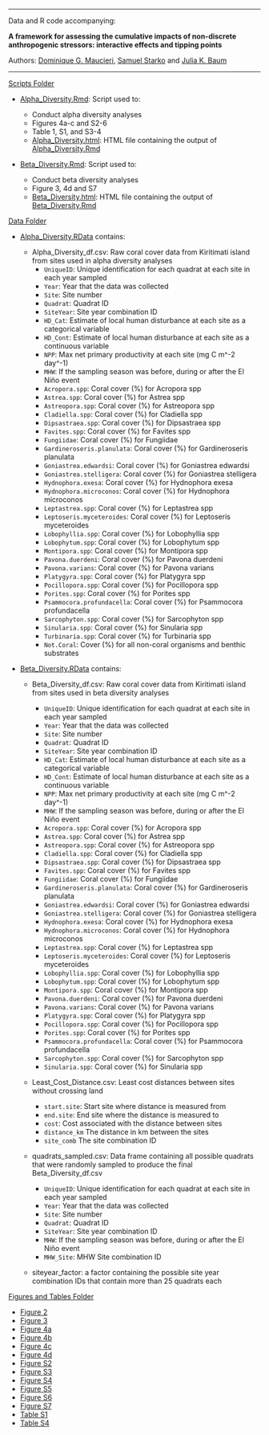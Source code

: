 ****

Data and R code accompanying:

<b>A framework for assessing the cumulative impacts of non-discrete anthropogenic stressors: interactive effects and tipping points</b>

Authors: [Dominique G. Maucieri](https://dominiquemaucieri.com), [Samuel Starko](https://samstarko.wordpress.com/) and [Julia K. Baum](https://www.juliakbaum.org)

****


[Scripts Folder](scripts/)

* [Alpha_Diversity.Rmd](scripts/Alpha_Diversity.Rmd): Script used to:
	- Conduct alpha diversity analyses
	- Figures 4a-c and S2-6
	- Table 1, S1, and S3-4
	- [Alpha_Diversity.html](scripts/Alpha_Diversity.html): HTML file containing the output of [Alpha_Diversity.Rmd](scripts/Alpha_Diversity.Rmd) 

* [Beta_Diversity.Rmd](scripts/Beta_Diversity.Rmd): Script used to:
	- Conduct beta diversity analyses
	- Figure 3, 4d and S7
	- [Beta_Diversity.html](scripts/Beta_Diversity.html): HTML file containing the output of [Beta_Diversity.Rmd](scripts/Beta_Diversity.Rmd)


[Data Folder](data/)

* [Alpha_Diversity.RData](data/Alpha_Diversity.RData) contains:

	- Alpha_Diversity_df.csv: Raw coral cover data from Kiritimati island from sites used in alpha diversity analyses
		* ```UniqueID```: Unique identification for each quadrat at each site in each year sampled
		* ```Year```: Year that the data was collected
		* ```Site```: Site number
		* ```Quadrat```: Quadrat ID
		* ```SiteYear```: Site year combination ID
		* ```HD_Cat```: Estimate of local human disturbance at each site as a categorical variable
		* ```HD_Cont```: Estimate of local human disturbance at each site as a continuous variable
		* ```NPP```: Max net primary productivity at each site (mg C m^-2 day^-1)
		* ```MHW```: If the sampling season was before, during or after the El Niño event
		* ```Acropora.spp```:  Coral cover (%) for Acropora spp
		* ```Astrea.spp```:  Coral cover (%) for Astrea spp
		* ```Astreopora.spp```:  Coral cover (%) for Astreopora spp
		* ```Cladiella.spp```:  Coral cover (%) for Cladiella spp
		* ```Dipsastraea.spp```:  Coral cover (%) for Dipsastraea spp
		* ```Favites.spp```:  Coral cover (%) for Favites spp
		* ```Fungiidae```:  Coral cover (%) for Fungiidae
		* ```Gardineroseris.planulata```:  Coral cover (%) for Gardineroseris planulata
		* ```Goniastrea.edwardsi```:  Coral cover (%) for Goniastrea edwardsi
		* ```Goniastrea.stelligera```:  Coral cover (%) for Goniastrea stelligera
		* ```Hydnophora.exesa```:  Coral cover (%) for Hydnophora exesa
		* ```Hydnophora.microconos```:  Coral cover (%) for Hydnophora microconos
		* ```Leptastrea.spp```:  Coral cover (%) for Leptastrea spp
		* ```Leptoseris.myceteroides```:  Coral cover (%) for Leptoseris myceteroides
		* ```Lobophyllia.spp```:  Coral cover (%) for Lobophyllia spp 
		* ```Lobophytum.spp```:  Coral cover (%) for Lobophytum spp
		* ```Montipora.spp```:  Coral cover (%) for Montipora spp
		* ```Pavona.duerdeni```:  Coral cover (%) for Pavona duerdeni
		* ```Pavona.varians```:  Coral cover (%) for Pavona varians
		* ```Platygyra.spp```:  Coral cover (%) for Platygyra spp
		* ```Pocillopora.spp```:  Coral cover (%) for Pocillopora spp 
		* ```Porites.spp```:  Coral cover (%) for Porites spp
		* ```Psammocora.profundacella```:  Coral cover (%) for Psammocora profundacella
		* ```Sarcophyton.spp```:  Coral cover (%) for Sarcophyton spp
		* ```Sinularia.spp```:  Coral cover (%) for Sinularia spp
		* ```Turbinaria.spp```:  Coral cover (%) for Turbinaria spp
		* ```Not.Coral```:  Cover (%) for all non-coral organisms and benthic substrates


* [Beta_Diversity.RData](data/Beta_Diversity.RData) contains:

	- Beta_Diversity_df.csv: Raw coral cover data from Kiritimati island from sites used in beta diversity analyses
		* ```UniqueID```: Unique identification for each quadrat at each site in each year sampled
		* ```Year```: Year that the data was collected
		* ```Site```: Site number
		* ```Quadrat```: Quadrat ID
		* ```SiteYear```: Site year combination ID
		* ```HD_Cat```: Estimate of local human disturbance at each site as a categorical variable
		* ```HD_Cont```: Estimate of local human disturbance at each site as a continuous variable
		* ```NPP```: Max net primary productivity at each site (mg C m^-2 day^-1)
		* ```MHW```: If the sampling season was before, during or after the El Niño event
		* ```Acropora.spp```:  Coral cover (%) for Acropora spp
		* ```Astrea.spp```:  Coral cover (%) for Astrea spp
		* ```Astreopora.spp```:  Coral cover (%) for Astreopora spp
		* ```Cladiella.spp```:  Coral cover (%) for Cladiella spp
		* ```Dipsastraea.spp```:  Coral cover (%) for Dipsastraea spp
		* ```Favites.spp```:  Coral cover (%) for Favites spp
		* ```Fungiidae```:  Coral cover (%) for Fungiidae
		* ```Gardineroseris.planulata```:  Coral cover (%) for Gardineroseris planulata
		* ```Goniastrea.edwardsi```:  Coral cover (%) for Goniastrea edwardsi
		* ```Goniastrea.stelligera```:  Coral cover (%) for Goniastrea stelligera
		* ```Hydnophora.exesa```:  Coral cover (%) for Hydnophora exesa
		* ```Hydnophora.microconos```:  Coral cover (%) for Hydnophora microconos
		* ```Leptastrea.spp```:  Coral cover (%) for Leptastrea spp
		* ```Leptoseris.myceteroides```:  Coral cover (%) for Leptoseris myceteroides
		* ```Lobophyllia.spp```:  Coral cover (%) for Lobophyllia spp 
		* ```Lobophytum.spp```:  Coral cover (%) for Lobophytum spp
		* ```Montipora.spp```:  Coral cover (%) for Montipora spp
		* ```Pavona.duerdeni```:  Coral cover (%) for Pavona duerdeni
		* ```Pavona.varians```:  Coral cover (%) for Pavona varians
		* ```Platygyra.spp```:  Coral cover (%) for Platygyra spp
		* ```Pocillopora.spp```:  Coral cover (%) for Pocillopora spp 
		* ```Porites.spp```:  Coral cover (%) for Porites spp
		* ```Psammocora.profundacella```:  Coral cover (%) for Psammocora profundacella
		* ```Sarcophyton.spp```:  Coral cover (%) for Sarcophyton spp
		* ```Sinularia.spp```:  Coral cover (%) for Sinularia spp

	- Least_Cost_Distance.csv: Least cost distances between sites without crossing land

		* ```start.site```: Start site where distance is measured from
		* ```end.site```: End site where the distance is measured to	
		* ```cost```: Cost associated with the distance between sites
		* ```distance_km``` The distance in km between the sites
		* ```site_comb``` The site combination ID

	- quadrats_sampled.csv: Data frame containing all possible quadrats that were randomly sampled to produce the final Beta_Diversity_df.csv
		
		* ```UniqueID```: Unique identification for each quadrat at each site in each year sampled
		* ```Year```: Year that the data was collected
		* ```Site```: Site number
		* ```Quadrat```: Quadrat ID
		* ```SiteYear```: Site year combination ID
		* ```MHW```: If the sampling season was before, during or after the El Niño event
		* ```MHW_Site```: MHW Site combination ID

	- siteyear_factor: a factor containing the possible site year combination IDs that contain more than 25 quadrats each

	
[Figures and Tables Folder](figures_tables/)

* [Figure 2](figures_tables/Figure_2.jpeg)
* [Figure 3](figures_tables/Figure_3.jpeg)
* [Figure 4a](figures_tables/Figure_4a.jpeg)
* [Figure 4b](figures_tables/Figure_4b.jpeg)
* [Figure 4c](figures_tables/Figure_4c.jpeg)
* [Figure 4d](figures_tables/Figure_4d.jpeg)
* [Figure S2](figures_tables/Figure_S2.jpeg)
* [Figure S3](figures_tables/Figure_S3.jpeg)
* [Figure S4](figures_tables/Figure_S4.jpeg)
* [Figure S5](figures_tables/Figure_S5.jpeg)
* [Figure S6](figures_tables/Figure_S6.jpeg)
* [Figure S7](figures_tables/Figure_S7.jpeg)
* [Table S1](figures_tables/Table_S1.xlsx)
* [Table S4](figures_tables/Table_S4.xlsx)


